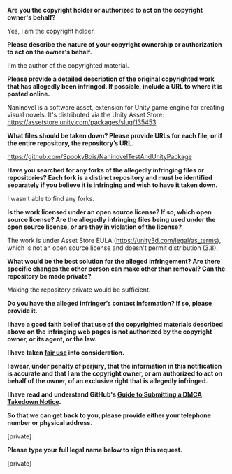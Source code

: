 **Are you the copyright holder or authorized to act on the copyright owner's behalf?**

Yes, I am the copyright holder.

**Please describe the nature of your copyright ownership or authorization to act on the owner's behalf.**

I'm the author of the copyrighted material.

**Please provide a detailed description of the original copyrighted work that has allegedly been infringed. If possible, include a URL to where it is posted online.**

Naninovel is a software asset, extension for Unity game engine for creating visual novels. It's distributed via the Unity Asset Store: https://assetstore.unity.com/packages/slug/135453

**What files should be taken down? Please provide URLs for each file, or if the entire repository, the repository’s URL.**

https://github.com/SpookyBois/NaninovelTestAndUnityPackage

**Have you searched for any forks of the allegedly infringing files or repositories? Each fork is a distinct repository and must be identified separately if you believe it is infringing and wish to have it taken down.**

I wasn't able to find any forks.

**Is the work licensed under an open source license? If so, which open source license? Are the allegedly infringing files being used under the open source license, or are they in violation of the license?**

The work is under Asset Store EULA (https://unity3d.com/legal/as_terms), which is not an open source license and doesn't permit distribution (3.8).

**What would be the best solution for the alleged infringement? Are there specific changes the other person can make other than removal? Can the repository be made private?**

Making the repository private would be sufficient.

**Do you have the alleged infringer’s contact information? If so, please provide it.**

**I have a good faith belief that use of the copyrighted materials described above on the infringing web pages is not authorized by the copyright owner, or its agent, or the law.**

**I have taken <a href="https://www.lumendatabase.org/topics/22">fair use</a> into consideration.**

**I swear, under penalty of perjury, that the information in this notification is accurate and that I am the copyright owner, or am authorized to act on behalf of the owner, of an exclusive right that is allegedly infringed.**

**I have read and understand GitHub's <a href="https://docs.github.com/articles/guide-to-submitting-a-dmca-takedown-notice/">Guide to Submitting a DMCA Takedown Notice</a>.**

**So that we can get back to you, please provide either your telephone number or physical address.**

[private]

**Please type your full legal name below to sign this request.**

[private]
